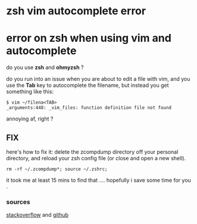 # zsh vim autocomplete error

# error on zsh when using vim and autocomplete

do you use __zsh__ and __ohmyzsh__ ?

do you run into an issue when you are about to edit a file with vim, and you use the __Tab__ key to autocomplete the filename, but instead you get something like this:
```
$ vim ~/filena<TAB>
_arguments:448: _vim_files: function definition file not found
```

annoying af, right ?

## FIX

here's how to fix it: delete the zcompdump directory off your personal directory, and reload your zsh config file (or close and open a new shell).

`rm -rf ~/.zcompdump*; source ~/.zshrc;`

it took me at least 15 mins to find that .... hopefully i save some time for you .

### sources

[stackoverflow](https://unix.stackexchange.com/questions/280622/zsh-fails-at-path-completition-when-command-is-vim#280626) and [github](https://github.com/robbyrussell/oh-my-zsh/issues/518)
